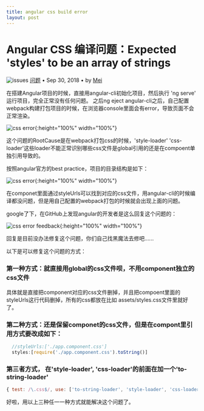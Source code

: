 ```yaml
---
title: angular css build error
layout: post
---
```


# Angular CSS 编译问题：Expected 'styles' to be an array of strings
<div class="title-meta">
    <span><img class="title-category-img" src="../../../assets/images/categories/bug.svg" alt="issues"></span>
    <span><a class="github-link" href="/2018/09/20/issues.html">问题</a></span>
    <span class="title-bullet">•</span>
    <span>Sep 30, 2018</span>
    <span class="title-bullet">•</span>
    <span>by <a class="github-link" href="http://github.com/limeii" title="http://github.com/limeii">Mei</a></span>
</div>

在搭建Angular项目的时候，直接用angular-cli初始化项目，然后执行 'ng serve' 运行项目，完全正常没有任何问题。
之后ng eject angular-cli之后，自己配置webpack构建打包项目的时候，在浏览器console里面会有error，导致页面不会正常渲染。


![css error]( https://limeii.github.io/assets/images/posts/issues/issues-angular-css-builderror.png){:height="100%" width="100%"}

这个问题的RootCause是在webpack打包css的时候，'style-loader' 'css-loader'这些loader不能正常识别哪些css文件是global引用的还是在compoent单独引用导致的。

按照angular官方的best practice，项目的目录结构是如下：

![css error]( https://limeii.github.io/assets/images/posts/issues/issues-angular-project-structure.png){:height="100%" width="100%"}

在componet里面通过styleUrls可以找到对应的css文件，用angular-cli的时候编译都没问题，但是用自己配置的webpack打包的时候就会出现上面的问题。

google了下，在GitHub上发现angular的开发者是这么回复这个问题的：

![css error feedback]( https://limeii.github.io/assets/images/posts/issues/issues-angular-csserror-feedback.png){:height="100%" width="100%"}

回复是目前没办法修复这个问题，你们自己找黑魔法去修吧......

以下是可以修复这个问题的方式：

### 第一种方式：就直接用global的css文件呗，不用component独立的css文件
具体就是直接把component对应的css文件删掉，并且把compoent里面的styleUrls这行代码删掉，所有的css都放在比如 assets/styles.css文件里就好了。

### 第二种方式：还是保留componet的css文件，但是在compont里引用方式要改成如下：

```ts
  //styleUrls:['./app.component.css']
  styles:[require('./app.component.css').toString()]
```

### 第三者方式， 在'style-loader', 'css-loader'的前面在加一个'to-string-loader'

```js
{ test: /\.css$/, use: ['to-string-loader', 'style-loader', 'css-loader'] }
```

好啦，用以上三种任一一种方式就能解决这个问题了。